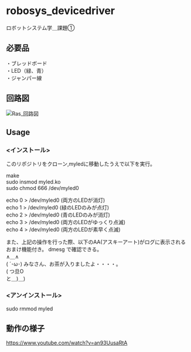# robosys_devicedriver
ロボットシステム学＿課題①


## 必要品 
・ブレッドボード  
・LED（緑、青）   
・ジャンパー線 

## 回路図
![Ras_回路図](https://user-images.githubusercontent.com/92069729/146303528-2a21658b-0b55-47b8-bfe1-9d1e155a2af1.png)

## Usage

### <インストール>
このリポジトリをクローン,myledに移動したうえで以下を実行。

make  
sudo insmod myled.ko  
sudo chmod 666 /dev/myled0  

echo 0 > /dev/myled0  (両方のLEDが消灯)  
echo 1 > /dev/myled0  (緑のLEDのみが点灯)   
echo 2 > /dev/myled0  (青のLEDのみが消灯)   
echo 3 > /dev/myled0  (両方のLEDがゆっくり点滅)  
echo 4 > /dev/myled0  (両方のLEDが素早く点滅) 

また、上記の操作を行った際、以下のAA(アスキーアート)がログに表示されるおまけ機能付き。
dmesg で確認できる。   
∧＿∧   
( ´･ω･) みなさん、お茶が入りましたよ・・・・。  
( つ旦O   
と＿)＿) 

### <アンインストール>
sudo rmmod myled

## 動作の様子
https://www.youtube.com/watch?v=an93UusaRtA
